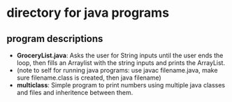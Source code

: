 # directory for java programs
## program descriptions
* **GroceryList.java**: Asks the user for String inputs until the user ends the loop, then fills an Arraylist with the string inputs and prints the ArrayList.
* (note to self for running java programs: use javac filename.java, make sure filename.class is created, then java filename)
* **multiclass**: Simple program to print numbers using multiple java classes and files and inheritence between them.
